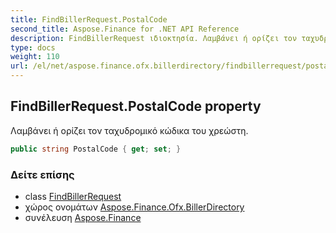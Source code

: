 ```yaml
---
title: FindBillerRequest.PostalCode
second_title: Aspose.Finance for .NET API Reference
description: FindBillerRequest ιδιοκτησία. Λαμβάνει ή ορίζει τον ταχυδρομικό κώδικα του χρεώστη.
type: docs
weight: 110
url: /el/net/aspose.finance.ofx.billerdirectory/findbillerrequest/postalcode/
---
```

## FindBillerRequest.PostalCode property

Λαμβάνει ή ορίζει τον ταχυδρομικό κώδικα του χρεώστη.

```csharp
public string PostalCode { get; set; }
```

### Δείτε επίσης

* class [FindBillerRequest](../)
* χώρος ονομάτων [Aspose.Finance.Ofx.BillerDirectory](../../findbillerrequest/)
* συνέλευση [Aspose.Finance](../../../)


